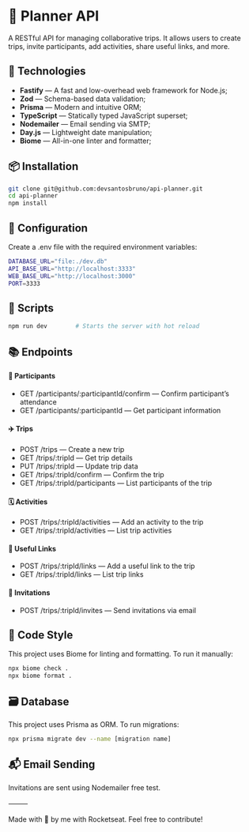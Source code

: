 # 🧭 Planner API

A RESTful API for managing collaborative trips. It allows users to create trips, invite participants, add activities, share useful links, and more.


## 🚀 Technologies

- **Fastify** — A fast and low-overhead web framework for Node.js;
- **Zod** — Schema-based data validation;
- **Prisma** — Modern and intuitive ORM;
- **TypeScript** — Statically typed JavaScript superset;
- **Nodemailer** — Email sending via SMTP;
- **Day.js** — Lightweight date manipulation;
- **Biome** — All-in-one linter and formatter;


## 📦 Installation

```bash
git clone git@github.com:devsantosbruno/api-planner.git
cd api-planner
npm install
```


## 🔧 Configuration

Create a .env file with the required environment variables:
```bash
DATABASE_URL="file:./dev.db"
API_BASE_URL="http://localhost:3333"
WEB_BASE_URL="http://localhost:3000"
PORT=3333
```


## 🧪 Scripts
```bash
npm run dev        # Starts the server with hot reload
```


## 📚 Endpoints

#### 📍 Participants
- GET /participants/:participantId/confirm — Confirm participant’s attendance
- GET /participants/:participantId — Get participant information

#### ✈️ Trips
- POST /trips — Create a new trip
- GET /trips/:tripId — Get trip details
- PUT /trips/:tripId — Update trip data
- GET /trips/:tripId/confirm — Confirm the trip
- GET /trips/:tripId/participants — List participants of the trip

#### 🗓 Activities
- POST /trips/:tripId/activities — Add an activity to the trip
- GET /trips/:tripId/activities — List trip activities

#### 🔗 Useful Links
- POST /trips/:tripId/links — Add a useful link to the trip
- GET /trips/:tripId/links — List trip links

#### 📧 Invitations
- POST /trips/:tripId/invites — Send invitations via email


## 🧹 Code Style

This project uses Biome for linting and formatting. To run it manually:
```bash
npx biome check .
npx biome format .
```


## 🗃 Database

This project uses Prisma as ORM. To run migrations:
```bash
npx prisma migrate dev --name [migration name]
```


## 📬 Email Sending

Invitations are sent using Nodemailer free test.

⸻

Made with 💜 by me with Rocketseat. Feel free to contribute!
